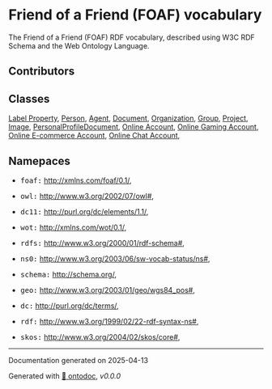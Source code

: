 # Friend of a Friend (FOAF) vocabulary

The Friend of a Friend (FOAF) RDF vocabulary, described using W3C RDF Schema and the Web Ontology Language.

## Contributors



## Classes


[Label Property](class/LabelProperty.md),
[Person](class/Person.md),
[Agent](class/Agent.md),
[Document](class/Document.md),
[Organization](class/Organization.md),
[Group](class/Group.md),
[Project](class/Project.md),
[Image](class/Image.md),
[PersonalProfileDocument](class/PersonalProfileDocument.md),
[Online Account](class/OnlineAccount.md),
[Online Gaming Account](class/OnlineGamingAccount.md),
[Online E-commerce Account](class/OnlineEcommerceAccount.md),
[Online Chat Account](class/OnlineChatAccount.md),

## Namepaces



- <kbd>foaf:</kbd> http://xmlns.com/foaf/0.1/,

- <kbd>owl:</kbd> http://www.w3.org/2002/07/owl#,

- <kbd>dc11:</kbd> http://purl.org/dc/elements/1.1/,

- <kbd>wot:</kbd> http://xmlns.com/wot/0.1/,

- <kbd>rdfs:</kbd> http://www.w3.org/2000/01/rdf-schema#,

- <kbd>ns0:</kbd> http://www.w3.org/2003/06/sw-vocab-status/ns#,

- <kbd>schema:</kbd> http://schema.org/,

- <kbd>geo:</kbd> http://www.w3.org/2003/01/geo/wgs84_pos#,

- <kbd>dc:</kbd> http://purl.org/dc/terms/,

- <kbd>rdf:</kbd> http://www.w3.org/1999/02/22-rdf-syntax-ns#,

- <kbd>skos:</kbd> http://www.w3.org/2004/02/skos/core#,

---

Documentation generated on 2025-04-13

Generated with [📑 ontodoc](https://github.com/StephaneBranly/ontodoc), *v0.0.0*